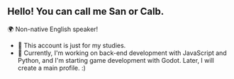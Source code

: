 ## Hello! You can call me San or Calb.

🌍 Non-native English speaker!
<br>
- 🍵 This account is just for my studies.
- 🧩 Currently, I'm working on back-end development with JavaScript and Python, and I'm starting game development with Godot.
Later, I will create a main profile. :)

<div>
<br>


